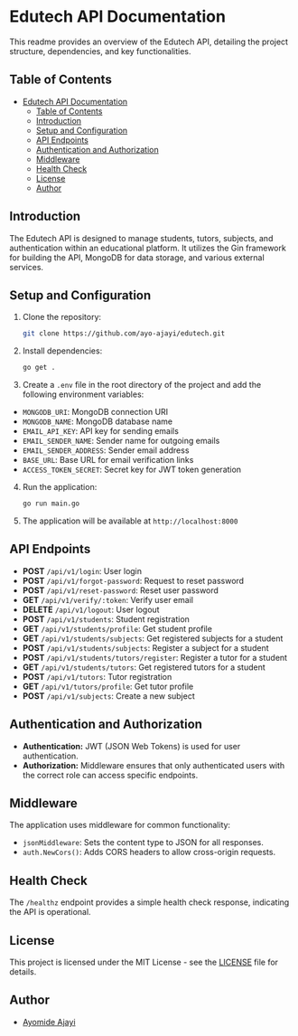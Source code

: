 # Edutech API Documentation

This readme provides an overview of the Edutech API, detailing the project structure, dependencies, and key functionalities.

## Table of Contents
- [Edutech API Documentation](#edutech-api-documentation)
  - [Table of Contents](#table-of-contents)
  - [Introduction](#introduction)
  - [Setup and Configuration](#setup-and-configuration)
  - [API Endpoints](#api-endpoints)
  - [Authentication and Authorization](#authentication-and-authorization)
  - [Middleware](#middleware)
  - [Health Check](#health-check)
  - [License](#license)
  - [Author](#author)



## Introduction

The Edutech API is designed to manage students, tutors, subjects, and authentication within an educational platform. It utilizes the Gin framework for building the API, MongoDB for data storage, and various external services.


## Setup and Configuration

1. Clone the repository:
   ```bash
   git clone https://github.com/ayo-ajayi/edutech.git
    ```
2. Install dependencies:
   ```bash
   go get .
   ```
3. Create a `.env` file in the root directory of the project and add the following environment variables:
- `MONGODB_URI`: MongoDB connection URI
- `MONGODB_NAME`: MongoDB database name
- `EMAIL_API_KEY`: API key for sending emails
- `EMAIL_SENDER_NAME`: Sender name for outgoing emails
- `EMAIL_SENDER_ADDRESS`: Sender email address
- `BASE_URL`: Base URL for email verification links
- `ACCESS_TOKEN_SECRET`: Secret key for JWT token generation

4. Run the application:
   ```bash
   go run main.go
   ```
   
5. The application will be available at `http://localhost:8000`

## API Endpoints

- **POST** `/api/v1/login`: User login
- **POST** `/api/v1/forgot-password`: Request to reset password
- **POST** `/api/v1/reset-password`: Reset user password
- **GET** `/api/v1/verify/:token`: Verify user email
- **DELETE** `/api/v1/logout`: User logout
- **POST** `/api/v1/students`: Student registration
- **GET** `/api/v1/students/profile`: Get student profile
- **GET** `/api/v1/students/subjects`: Get registered subjects for a student
- **POST** `/api/v1/students/subjects`: Register a subject for a student
- **POST** `/api/v1/students/tutors/register`: Register a tutor for a student
- **GET** `/api/v1/students/tutors`: Get registered tutors for a student
- **POST** `/api/v1/tutors`: Tutor registration
- **GET** `/api/v1/tutors/profile`: Get tutor profile
- **POST** `/api/v1/subjects`: Create a new subject

## Authentication and Authorization

- **Authentication:** JWT (JSON Web Tokens) is used for user authentication.
- **Authorization:** Middleware ensures that only authenticated users with the correct role can access specific endpoints.

## Middleware

The application uses middleware for common functionality:

- `jsonMiddleware`: Sets the content type to JSON for all responses.
- `auth.NewCors()`: Adds CORS headers to allow cross-origin requests.

## Health Check

The `/healthz` endpoint provides a simple health check response, indicating the API is operational.


## License

This project is licensed under the MIT License - see the [LICENSE](LICENSE) file for details.

## Author
- [Ayomide Ajayi](https://github.com/ayo-ajayi)